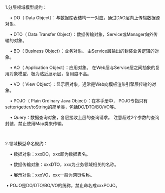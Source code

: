 
1.分层领域模型规约：

    • DO（ Data Object）：与数据库表结构一一对应，通过DAO层向上传输数据源对象。

    • DTO（ Data Transfer Object）：数据传输对象，Service或Manager向外传输的对象。

    • BO（ Business Object）：业务对象。 由Service层输出的封装业务逻辑的对象。

    • AO（ Application Object）：应用对象。 在Web层与Service层之间抽象的复用对象模型，极为贴近展示层，复用度不高。

    • VO（ View Object）：显示层对象，通常是Web向模板渲染引擎层传输的对象。

    • POJO（ Plain Ordinary Java Object）：在本手册中， POJO专指只有setter/getter/toString的简单类，包括DO/DTO/BO/VO等。

    • Query：数据查询对象，各层接收上层的查询请求。 注意超过2个参数的查询封装，禁止使用Map类来传输。

 

2.领域模型命名规约：

    • 数据对象：xxxDO，xxx即为数据表名。

    • 数据传输对象：xxxDTO，xxx为业务领域相关的名称。

    • 展示对象：xxxVO，xxx一般为网页名称。   

    • POJO是DO/DTO/BO/VO的统称，禁止命名成xxxPOJO。
